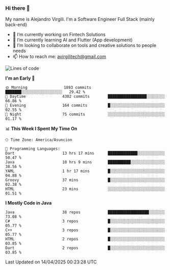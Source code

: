 ### Hi there 👋

My name is Alejandro Virgili. I'm a Software Engineer Full Stack (mainly back-end)


- 🔭 I’m currently working on Fintech Solutions
- 🌱 I’m currently learning AI and Flutter (App development)
- 👯 I’m looking to collaborate on tools and creative solutions to people needs
- 📫 How to reach me: avirgilitech@gmail.com
  
<!--START_SECTION:waka-->
![Lines of code](https://img.shields.io/badge/From%20Hello%20World%20I%27ve%20Written-733.4%20thousand%20lines%20of%20code-blue)

**I'm an Early 🐤** 

```text
🌞 Morning                1893 commits        ███████░░░░░░░░░░░░░░░░░░   29.42 % 
🌆 Daytime                4302 commits        █████████████████░░░░░░░░   66.86 % 
🌃 Evening                164 commits         █░░░░░░░░░░░░░░░░░░░░░░░░   02.55 % 
🌙 Night                  75 commits          ░░░░░░░░░░░░░░░░░░░░░░░░░   01.17 % 
```


📊 **This Week I Spent My Time On** 

```text
🕑︎ Time Zone: America/Asuncion

💬 Programming Languages: 
Dart                     13 hrs 17 mins      █████████████░░░░░░░░░░░░   50.47 % 
Java                     10 hrs 9 mins       ██████████░░░░░░░░░░░░░░░   38.56 % 
YAML                     1 hr 17 mins        █░░░░░░░░░░░░░░░░░░░░░░░░   04.88 % 
Groovy                   37 mins             █░░░░░░░░░░░░░░░░░░░░░░░░   02.38 % 
HTML                     23 mins             ░░░░░░░░░░░░░░░░░░░░░░░░░   01.51 % 
```

**I Mostly Code in Java** 

```text
Java                     38 repos            ██████████████████░░░░░░░   73.08 % 
C#                       3 repos             █░░░░░░░░░░░░░░░░░░░░░░░░   05.77 % 
C++                      3 repos             █░░░░░░░░░░░░░░░░░░░░░░░░   05.77 % 
HTML                     2 repos             █░░░░░░░░░░░░░░░░░░░░░░░░   03.85 % 
Dart                     2 repos             █░░░░░░░░░░░░░░░░░░░░░░░░   03.85 % 
```




 Last Updated on 14/04/2025 00:23:28 UTC
<!--END_SECTION:waka-->
